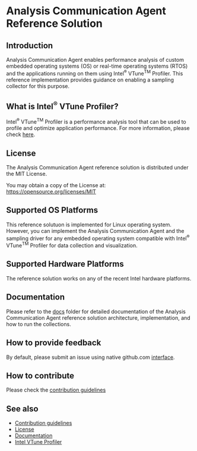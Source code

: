 # Analysis Communication Agent Reference Solution 

## Introduction
Analysis Communication Agent enables performance analysis of custom embedded operating systems (OS) or real-time operating systems (RTOS) and the applications running on them using Intel<sup>®</sup> VTune<sup>TM</sup> Profiler. This reference implementation provides guidance on enabling a sampling collector for this purpose. 

## What is Intel<sup>®</sup> VTune Profiler?
Intel<sup>®</sup> VTune<sup>TM</sup> Profiler is a performance analysis tool that can be used to profile and optimize application performance. For more information, please check [here](https://software.intel.com/en-us/vtune).

## License
The Analysis Communication Agent reference solution is distributed under the MIT License.

You may obtain a copy of the License at: https://opensource.org/licenses/MIT

## Supported OS Platforms
This reference solutuon is implemented for Linux operating system. However, you can implement the Analysis Communication Agent and the sampling driver for any embedded operating system compatible with Intel<sup>®</sup> VTune<sup>TM</sup> Profiler for data collection and visualization.

## Supported Hardware Platforms
The reference solution works on any of the recent Intel hardware platforms.

## Documentation 
Please refer to the [docs](https://github.com/intel/aca/blob/master/docs) folder for detailed documentation of the Analysis Communication Agent reference solution architecture, implementation, and how to run the collections.

## How to provide feedback
By default, please submit an issue using native github.com [interface](https://github.com/intel/aca/issues).

## How to contribute
Please check the [contribution guidelines](https://github.com/intel/aca/blob/master/CONTRIBUTING.md)

## See also
* [Contribution guidelines](https://github.com/intel/compute-runtime/blob/master/CONTRIBUTING.md)
* [License](https://github.com/intel/aca/blob/master/LICENSE.txt)
* [Documentation](https://github.com/intel/aca/blob/master/docs)
* [Intel VTune Profiler](https://software.intel.com/en-us/vtune)
